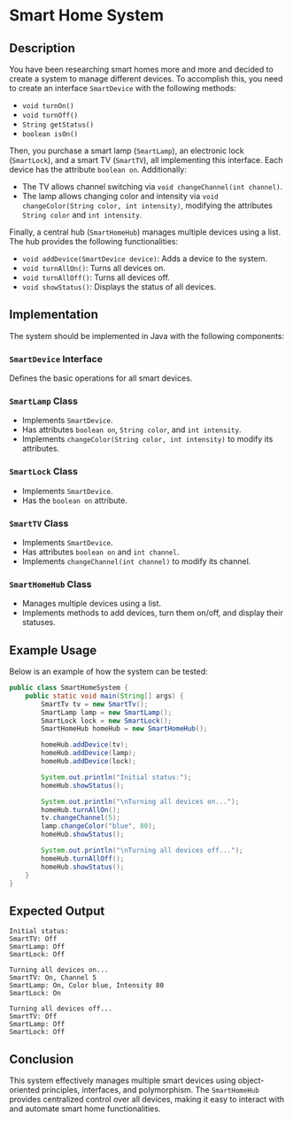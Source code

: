 # Smart Home System

## Description
You have been researching smart homes more and more and decided to create a system to manage different devices. To accomplish this, you need to create an interface `SmartDevice` with the following methods:

- `void turnOn()`
- `void turnOff()`
- `String getStatus()`
- `boolean isOn()`

Then, you purchase a smart lamp (`SmartLamp`), an electronic lock (`SmartLock`), and a smart TV (`SmartTV`), all implementing this interface. Each device has the attribute `boolean on`. Additionally:

- The TV allows channel switching via `void changeChannel(int channel)`.
- The lamp allows changing color and intensity via `void changeColor(String color, int intensity)`, modifying the attributes `String color` and `int intensity`.

Finally, a central hub (`SmartHomeHub`) manages multiple devices using a list. The hub provides the following functionalities:

- `void addDevice(SmartDevice device)`: Adds a device to the system.
- `void turnAllOn()`: Turns all devices on.
- `void turnAllOff()`: Turns all devices off.
- `void showStatus()`: Displays the status of all devices.

## Implementation
The system should be implemented in Java with the following components:

### `SmartDevice` Interface
Defines the basic operations for all smart devices.

### `SmartLamp` Class
- Implements `SmartDevice`.
- Has attributes `boolean on`, `String color`, and `int intensity`.
- Implements `changeColor(String color, int intensity)` to modify its attributes.

### `SmartLock` Class
- Implements `SmartDevice`.
- Has the `boolean on` attribute.

### `SmartTV` Class
- Implements `SmartDevice`.
- Has attributes `boolean on` and `int channel`.
- Implements `changeChannel(int channel)` to modify its channel.

### `SmartHomeHub` Class
- Manages multiple devices using a list.
- Implements methods to add devices, turn them on/off, and display their statuses.

## Example Usage
Below is an example of how the system can be tested:

```java
public class SmartHomeSystem {
    public static void main(String[] args) {
        SmartTv tv = new SmartTv();
        SmartLamp lamp = new SmartLamp();
        SmartLock lock = new SmartLock();
        SmartHomeHub homeHub = new SmartHomeHub();

        homeHub.addDevice(tv);
        homeHub.addDevice(lamp);
        homeHub.addDevice(lock);

        System.out.println("Initial status:");
        homeHub.showStatus();

        System.out.println("\nTurning all devices on...");
        homeHub.turnAllOn();
        tv.changeChannel(5);
        lamp.changeColor("blue", 80);
        homeHub.showStatus();

        System.out.println("\nTurning all devices off...");
        homeHub.turnAllOff();
        homeHub.showStatus();
    }
}
```

## Expected Output
```
Initial status:
SmartTV: Off
SmartLamp: Off
SmartLock: Off

Turning all devices on...
SmartTV: On, Channel 5
SmartLamp: On, Color blue, Intensity 80
SmartLock: On

Turning all devices off...
SmartTV: Off
SmartLamp: Off
SmartLock: Off
```

## Conclusion
This system effectively manages multiple smart devices using object-oriented principles, interfaces, and polymorphism. The `SmartHomeHub` provides centralized control over all devices, making it easy to interact with and automate smart home functionalities.

